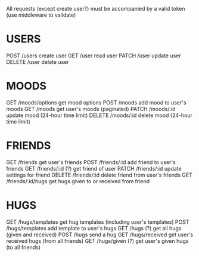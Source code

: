 All requests (except create user?) must be accompanied by a valid token (use middleware to validate)

# USERS
POST        /users                  create user
GET         /user                   read user
PATCH       /user                   update user
DELETE      /user                   delete user

# MOODS
GET         /moods/options          get mood options
POST        /moods                  add mood to user's moods
GET         /moods                  get user's moods (paginated)
PATCH       /moods/:id              update mood (24-hour time limit)
DELETE      /moods/:id              delete mood (24-hour time limit)

# FRIENDS
GET         /friends                get user's friends
POST        /friends/:id            add friend to user's friends
GET         /friends/:id            (?) get friend of user
PATCH       /friends/:id            update settings for friend
DELETE      /friends/:id            delete friend from user's friends
GET         /friends/:id/hugs       get hugs given to or received from friend

# HUGS
GET         /hugs/templates         get hug templates (including user's templates)
POST        /hugs/templates         add template to user's hugs
GET         /hugs                   (?) get all hugs (given and received)
POST        /hugs                   send a hug
GET         /hugs/received          get user's received hugs (from all friends)
GET         /hugs/given             (?) get user's given hugs (to all friends)